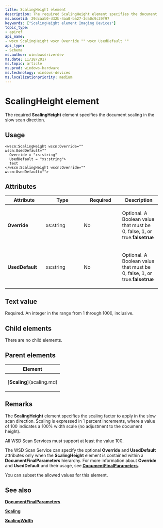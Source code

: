 ```yaml
---
title: ScalingHeight element
description: The required ScalingHeight element specifies the document scaling in the slow scan direction.
ms.assetid: 29dcaab0-d32b-4aa0-ba27-3da0c9c39f97
keywords: ["ScalingHeight element Imaging Devices"]
topic_type:
- apiref
api_name:
- wscn ScalingHeight wscn Override "" wscn UsedDefault ""
api_type:
- Schema
ms.author: windowsdriverdev
ms.date: 11/28/2017
ms.topic: article
ms.prod: windows-hardware
ms.technology: windows-devices
ms.localizationpriority: medium
---
```


# ScalingHeight element


The required **ScalingHeight** element specifies the document scaling in the slow scan direction.

Usage
-----

``` syntax
<wscn:ScalingHeight wscn:Override=""                    wscn:UsedDefault=""
  Override = "xs:string"
  UsedDefault = "xs:string">
  text
</wscn:ScalingHeight wscn:Override=""                    wscn:UsedDefault="">
```

Attributes
----------

<table>
<colgroup>
<col width="25%" />
<col width="25%" />
<col width="25%" />
<col width="25%" />
</colgroup>
<thead>
<tr class="header">
<th>Attribute</th>
<th>Type</th>
<th>Required</th>
<th>Description</th>
</tr>
</thead>
<tbody>
<tr class="odd">
<td><p><strong><strong>Override</strong></strong></p></td>
<td><p>xs:string</p></td>
<td><p>No</p></td>
<td><p></p>
<p>Optional. A Boolean value that must be 0, false, 1, or true.<strong>falsetrue</strong></p></td>
</tr>
<tr class="even">
<td><p><strong><strong>UsedDefault</strong></strong></p></td>
<td><p>xs:string</p></td>
<td><p>No</p></td>
<td><p></p>
<p>Optional. A Boolean value that must be 0, false, 1, or true.<strong>falsetrue</strong></p></td>
</tr>
</tbody>
</table>

Text value
----------

Required. An integer in the range from 1 through 1000, inclusive.

## Child elements


There are no child elements.

## Parent elements


<table>
<colgroup>
<col width="100%" />
</colgroup>
<thead>
<tr class="header">
<th>Element</th>
</tr>
</thead>
<tbody>
<tr class="odd">
<td><p>[<strong>Scaling</strong>](scaling.md)</p></td>
</tr>
</tbody>
</table>

Remarks
-------

The **ScalingHeight** element specifies the scaling factor to apply in the slow scan direction. Scaling is expressed in 1 percent increments, where a value of 100 indicates a 100% width scale (no adjustment to the document height).

All WSD Scan Services must support at least the value 100.

The WSD Scan Service can specify the optional **Override** and **UsedDefault** attributes only when the **ScalingHeight** element is contained within a **DocumentFinalParameters** hierarchy. For more information about **Override** and **UsedDefault** and their usage, see [**DocumentFinalParameters**](documentfinalparameters.md).

You can subset the allowed values for this element.

## <span id="see_also"></span>See also


[**DocumentFinalParameters**](documentfinalparameters.md)

[**Scaling**](scaling.md)

[**ScalingWidth**](scalingwidth.md)

 

 







